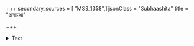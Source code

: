 +++
secondary_sources = [ "MSS_1358",]
jsonClass = "Subhaashita"
title = "अनास्था"

+++

<details><summary>Text</summary>

अनास्था वस्तूनामभिमतगुणानामुपहृतौ घनो गर्वस्तन्व्या रुषि च विहिताडम्बरविधिः।  
प्रहारः पादाभ्यां यमनमपि काञ्च्या चरणयोः प्रियाया विब्बोकं तदिदमिति धन्योऽनुभवति॥
</details>
